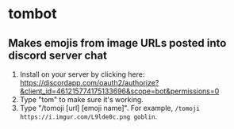 # tombot
## Makes emojis from image URLs posted into discord server chat

1. Install on your server by clicking here: https://discordapp.com/oauth2/authorize?&client_id=461215774175133696&scope=bot&permissions=0
2. Type "tom" to make sure it's working.
3. Type "/tomoji [url] [emoji name]". For example, ```/tomoji https://i.imgur.com/L9lde0c.png goblin```.

